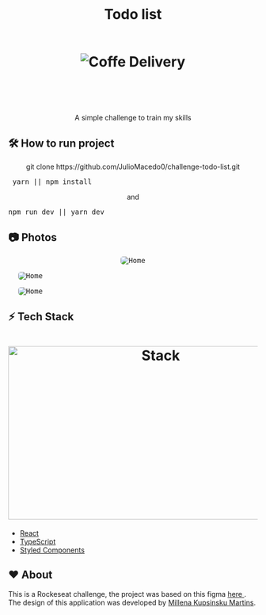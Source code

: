 <h1 align="center">
  <br>
 
 <p>Todo list</p>
   <br>
  <img src="https://i.imgur.com/wYg5hSk.png" alt="Coffe Delivery" >
  <br>
  <br><br>
</h1>



<p align="center">A simple challenge to train my skills</p>

## :hammer_and_wrench: **How to run project**

<p align="center">git clone https://github.com/JulioMacedo0/challenge-todo-list.git</p>
<p align="center"> <pre> yarn || npm install </pre> </p>
<p align="center">and  <pre >npm run dev || yarn dev </pre></p>

## :camera: **Photos**

<p align="center">
  <kbd>
    <img  style="border-radius: 5px"  src="https://i.imgur.com/upTHuNY.png" alt="Home ">
  </kbd>
  
  &nbsp;&nbsp;&nbsp;&nbsp;
  <kbd>
    <img  style="border-radius: 5px" src="https://i.imgur.com/E6Ey4BO.png" alt="Home">
  </kbd>
  
  &nbsp;&nbsp;&nbsp;&nbsp;
  <kbd>
   <img  style="border-radius: 5px" src="https://i.imgur.com/Inx1yb7.gif" alt="Home">
  </kbd>
   &nbsp;&nbsp;&nbsp;&nbsp;
</p>

## :zap: **Tech Stack**

<h1 align="center">
  <img src="https://i.imgur.com/aArYMcm.png" alt="Stack" height="350" width="600">
  <br>
</h1>

-   [React](https://pt-br.reactjs.org/)
-   [TypeScript](https://www.typescriptlang.org/docs/)
-   [Styled Components](https://www.styled-components.com/)

## :heart: **About**

<p>

This is a Rockeseat challenge, the project was based on this figma <a href="https://www.figma.com/file/lt3XvppvBe4Kei9bHvuvKP/ToDo-List-(Copy)?node-id=43%3A88"> here <a/>.
The design of this application was developed by [Millena Kupsinsku Martins](https://www.instagram.com/millenakmartins/). <p/>
